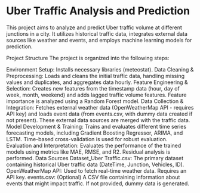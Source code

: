 # Uber Traffic Analysis and Prediction
This project aims to analyze and predict Uber traffic volume at different junctions in a city. It utilizes historical traffic data, integrates external data sources like weather and events, and employs machine learning models for prediction.

Project Structure
The project is organized into the following steps:

Environment Setup: Installs necessary libraries (meteostat).
Data Cleaning & Preprocessing: Loads and cleans the initial traffic data, handling missing values and duplicates, and aggregates data hourly.
Feature Engineering & Selection: Creates new features from the timestamp data (hour, day of week, month, weekend) and adds lagged traffic volume features. Feature importance is analyzed using a Random Forest model.
Data Collection & Integration: Fetches external weather data (OpenWeatherMap API - requires API key) and loads event data (from events.csv, with dummy data created if not present). These external data sources are merged with the traffic data.
Model Development & Training: Trains and evaluates different time series forecasting models, including Gradient Boosting Regressor, ARIMA, and LSTM. Time-based cross-validation is used for robust evaluation.
Evaluation and Interpretation: Evaluates the performance of the trained models using metrics like MAE, RMSE, and R2. Residual analysis is performed.
Data Sources
Dataset_Uber Traffic.csv: The primary dataset containing historical Uber traffic data (DateTime, Junction, Vehicles, ID).
OpenWeatherMap API: Used to fetch real-time weather data. Requires an API key.
events.csv: (Optional) A CSV file containing information about events that might impact traffic. If not provided, dummy data is generated.
